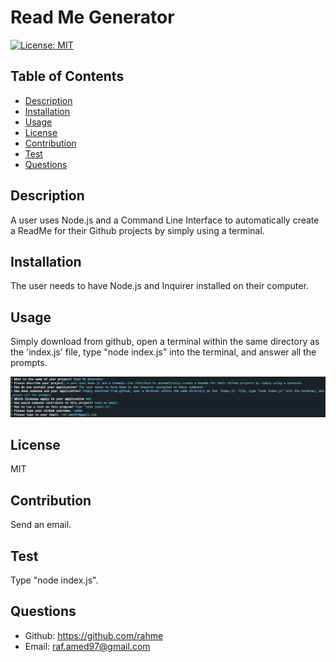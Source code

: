 # Read Me Generator
[![License: MIT](https://img.shields.io/badge/License-MIT-yellow.svg)](https://opensource.org/licenses/MIT)

  ## Table of Contents
  - [Description](#description)
  - [Installation](#installation)
  - [Usage](#usage)
  - [License](#license)
  - [Contribution](#contribution)
  - [Test](#test)
  - [Questions](#questions)

  ## Description
  A user uses Node.js and a Command Line Interface to automatically create a ReadMe for their Github projects by simply using a terminal.

  ## Installation
  The user needs to have Node.js and Inquirer installed on their computer.

  ## Usage
  Simply download from github, open a terminal within the same directory as the 'index.js' file, type "node index.js" into the terminal, and answer all the prompts.
  
  ![Image of Application](https://raw.githubusercontent.com/rahme/read-me-generator/master/Files/Images/read-me.PNG)
  
  ## License
  MIT

  ## Contribution
  Send an email.

  ## Test
  Type "node index.js".

  ## Questions
  - Github: https://github.com/rahme
  - Email: raf.amed97@gmail.com

